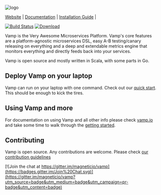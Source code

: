 ![logo](http://vamp.io/img/vamp_logo_blue_circle.svg)

[Website](http://vamp.io) |
[Documentation](http://vamp.io/documentation/) |
[Installation Guide](http://vamp.io/installation/) |

[![Build Status](https://travis-ci.org/magneticio/vamp.svg?branch=master)](https://travis-ci.org/magneticio/vamp-core) [ ![Download](https://api.bintray.com/packages/magnetic-io/downloads/vamp/images/download.svg) ](https://bintray.com/magnetic-io/downloads/vamp/_latestVersion)

Vamp is the Very Awesome Microservices Platform. Vamp's core features are a platform-agnostic microservices DSL, easy A-B testing/canary releasing on everything and a deep and extendable metrics engine that monitors everything and directly feeds back into your services.

Vamp is open source and mostly written in Scala, with some
parts in Go.

## Deploy Vamp on your laptop

Vamp can run on your laptop with one command. Check out our [quick start](http://vamp.io/getting-started). This should be enough to kick the tires.

## Using Vamp and more

For documentation on using Vamp and all other info please check [vamp.io](http://vamp.io/documentation/using-vamp) and
take some time to walk through the [getting started](http://vamp.io/documentation/guides/).

## Contributing

Vamp is open source. Any contributions are welcome. Please check [our contribution guidelines](https://github.com/magneticio/vamp/blob/master/CONTRIBUTING.md)

[![Join the chat at https://gitter.im/magneticio/vamp](https://badges.gitter.im/Join%20Chat.svg)](https://gitter.im/magneticio/vamp?utm_source=badge&utm_medium=badge&utm_campaign=pr-badge&utm_content=badge)
